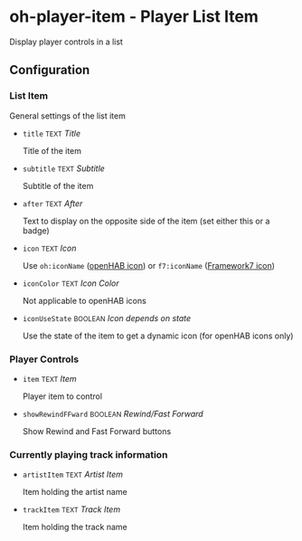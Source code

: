 # oh-player-item - Player List Item

<!-- GENERATED componentDescription -->
Display player controls in a list
<!-- GENERATED /componentDescription -->

## Configuration

<!-- GENERATED props -->

### List Item

General settings of the list item


- `title` <small>TEXT</small> _Title_

  Title of the item

- `subtitle` <small>TEXT</small> _Subtitle_

  Subtitle of the item

- `after` <small>TEXT</small> _After_

  Text to display on the opposite side of the item (set either this or a badge)

- `icon` <small>TEXT</small> _Icon_

  Use <code>oh:iconName</code> (<a class="external text-color-blue" target="_blank" href="https://www.openhab.org/link/icons">openHAB icon</a>) or <code>f7:iconName</code> (<a class="external text-color-blue" target="_blank" href="https://framework7.io/icons/">Framework7 icon</a>)

- `iconColor` <small>TEXT</small> _Icon Color_

  Not applicable to openHAB icons

- `iconUseState` <small>BOOLEAN</small> _Icon depends on state_

  Use the state of the item to get a dynamic icon (for openHAB icons only)

### Player Controls


- `item` <small>TEXT</small> _Item_

  Player item to control

- `showRewindFFward` <small>BOOLEAN</small> _Rewind/Fast Forward_

  Show Rewind and Fast Forward buttons

### Currently playing track information


- `artistItem` <small>TEXT</small> _Artist Item_

  Item holding the artist name

- `trackItem` <small>TEXT</small> _Track Item_

  Item holding the track name

<!-- GENERATED /props -->
